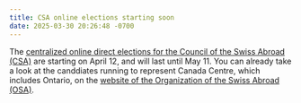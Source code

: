 ```yaml
---
title: CSA online elections starting soon
date: 2025-03-30 20:26:48 -0700
---
```


The [centralized online direct elections for the Council of the Swiss Abroad
(CSA)][elections] are starting on April 12, and will last until May 11. You can
already take a look at the canddiates running to represent Canada Centre, which
includes Ontario, on the [website of the Organization of the Swiss Abroad
(OSA)][candidates].

[elections]: <https://www.swisscommunity.org/de/elections/zentralisierte-online-direktwahlen>
[candidates]: <https://www.swisscommunity.org/de/elections/zentralisierte-online-direktwahlen/kandidatinnen/kanada>
